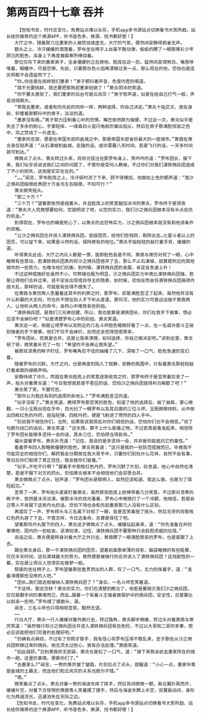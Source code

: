 # 第两百四十七章 吞并
        【告知书友，时代在变化，免费站点难以长存，手机app多书源站点切换看书大势所趋，站长给你推荐的这个换源APP，听书音色多、换源、找书都好使！】
       大厅之中，随着那几位墨家的人被焚烧成虚无，大厅的气氛，骤然间安静得鸦雀无声。
       额头之上，冷汗缓缓的滴落着，罗布坐在椅子上丝毫不敢动弹，偷偷的瞟了一眼那黑衫少年阴沉的脸色，浑身上下再度被森寒所缭绕着。
       那位仅存下来的墨家男子，全身僵硬的立在原地，脸庞在这一刻，猛然间变得煞白，嘴唇哆嗦着，眼瞳中，尽是恐惧，先前，只要那白色火焰再漂移过来一点，那么现在的他，恐怕也是连灰烬都不会遗留而下了。
       “你…你这是在挑衅我们墨家！”男子颤抖着声音，色里内茬的喝道。
       “我不光要挑衅，我还要把那狗屁墨家给砸了！”萧炎阴冷的笑道。
       “你不要太嚣张了，我们墨家的后台可是云岚宗！”男子怒声道，似是在给自己打气一般，声音说得颇大。
       “带我去墨家，或者和你先前的同伴一样，两种选择，你自己决定。”萧炎十指交叉，放在身前，斜瞥着那颤抖中的男子，淡淡的道。
       “墨家没有叛…”男子努力压制着心中的恐惧，嘴巴依然颇为强硬，不过这一次，萧炎似乎是失去了多余的耐心，手掌轻挥，一缕森白火苗闪电般的窜出指尖，然后在男子那满脸惊骇之色中，将之焚烧了一片虚无。
       “墨家的总部，便是在帝国东部的盐城之中，那是帝国东部省份最大的一座城市。”萧鼎在萧炎身后轻声道：“从石漠城到盐城，走路的话，或许需要八天时间，若是飞行的话，一天多时间就可到达。”
       微微点了点头，萧炎转过头来，将目光投注在那罗布身上，笑吟吟的道：“罗布团长，接下来，我们似乎该说说我们之间的问题了，不管你是受何人教唆，不过你们对我们漠铁佣兵团造成了不小的损失，这倒是实实在在的。”
       “……”闻言，罗布脸庞之上，冷汗顿时流了下来，顾不得搽拭，他面如土色的颤声道：“我沙之佣兵团赔偿给贵团十万金币左右赔偿，不知可行？”
       萧炎微笑摇头。
       “那二十万？”
       “三十万？”望着那依然是摇着头，并且脸庞上的笑意越加冰冷的萧炎，罗布终于是哭丧道：“萧炎大人究竟想要如何，您就明说了吧，以您的实力，我们沙之佣兵团根本没有半点反抗的机会。”
       到得现在，罗布也的确是死心了，以萧炎的这恐怖实力，沙之佣兵团根本就没有和他讲条件的资格。
       “让沙之佣兵团合并进入漠铁佣兵团，低级团员，给他们些钱财，剔除出去…七星斗者以上的团员，可以留下来，如果是斗师的话，保持原有的地位。”萧炎手指轻轻的敲打着手背，缓缓的道。
       听得萧炎此话，大厅之内众人都是一愣，旋即脸色各是不同，萧鼎与萧厉对视了一眼，心中略微有些意动，若漠铁佣兵团真的将沙之佣兵团吞并了去，那么不止石漠城，就算是附近的其他城市的一些势力，也难与他们抗衡，到时候，漠铁佣兵团的发展，肯定会急速上升！
       不过这种措施好处虽然不小，可弊端也极为明显，沙之佣兵团实力毕竟比漠铁佣兵团强，若是让得他们合并过来，说不定会出现喧兵夺主的隐患，到时候，恐怕反而会将漠铁佣兵团搞得内部大乱，那样的话，可就是有些得不偿失了。
       在萧鼎与萧厉两人思量着这其中的利弊之时，那罗布，却是满脸苦涩了起来，虽然他并没有什么称霸的大志向，可也并不想在别人手下听从差遣，更何况，他的实力可是远远强于萧鼎两人，让他听从两人的命令，自然心中难免有些别扭。
       “漠铁佣兵团，是我们三兄弟创建，所以，我也能算是漠铁团长，你们在我手下做事，想必应该不会掉价吧？”似是清楚罗布心中的别扭，萧炎笑道。
       萧炎这一说，倒是让得罗布以及附近的几名斗师脸色略微好看了一点，在一名或许是斗王级别强者的手下做事，他们不仅不会掉价，反而还会觉得倍感荣幸。
       “罗布团长，究竟是合并，还是让我来清理，如何选择，你自己做决定吧…”说到这里，萧炎顿了顿，微笑着补充了一句：“希望你不会再让我失望…”
       被那双漆黑的眸子盯住，罗布嘴角忍不住的抽搐了几下，深吸了一口气，脸色急速的变幻着。
       随着罗布的沉默，大厅之内，也是再度的陷入了寂静，安静的氛围中，只有着萧炎那轻轻敲打着桌面的细微声响。
       安静持续了许久，而就在萧炎脸庞上的笑意逐渐收敛之时，那罗布终于是苦笑着叹息了一声，抬头对着萧炎道：“今日我想我若是不答应的话，恐怕沙之佣兵团就得利马解散了吧？”
       萧炎笑了笑，不置可否。
       “那你认为我还有别的选择的余地么？”罗布满脸苦涩的道。
       “似乎没有了…”萧炎笑道，瞧得罗布那苦笑的脸色，知道了他的选择后，耸了耸肩，掌心微翻，一只小玉瓶出现在手中，目光扫了一眼罗布以及其后面的三位斗师，玉瓶微微倾斜，从中倒出四枚红色的丹药，屈指轻弹，四枚丹药，便是飞射进了愕然的四人手中。
       “别说我不相信你们，当然，如果我说我现在对你们相信的话，恐怕你们也不会相信…”说了句颇为绕口的话后，萧炎笑道：“这东西，算不上什么剧毒之物，不过若真是毒发起来，相信除了罗布团长能够多坚持一会的话，其余三位，恐怕得当场毙命…”
       偏头望着罗布，萧炎补充道：“记住，我说的是多坚持一会，并非是你能抵抗它的毒性。”
       看着罗布四人那略微僵硬的脸色，萧炎笑着道：“这只是我的一些防范措施而已，毕竟我不可能完全的相信你们，解药我会分期放在我大哥手中，只要你们别玩什么花样，自然不会有事，等日后你们取得了真正信任，我会替你们驱毒。”
       “似乎…不吃不行啊？”握着手中那枚红色丹药，罗布沉默了片刻，叹息道，他心中自然也清楚，若是不服下对方的药丸，恐怕萧炎根本不会相信他们会甘愿合并。
       萧炎微微点了点头，轻声道：“罗布团长是聪明人，自然应该知道，我这么做，也是为了保险起见。”
       苦笑了一声，罗布抬头紧紧盯着萧炎，虽然那张脸庞上依稀带着几分笑意，不过那对漆黑的眸子中，依然是冰凉淡漠，被那冰冷的目光看着，罗布心中微微打了一个冷颤，他相信，若是自己等人不肯服下这枚丹丸的话，恐怕下场也会和先前墨家那几人没有什么区别。
       再度叹了一声，罗布转头与三名属下对视了一眼，皆是苦笑着摇了摇头，然后无奈的将那枚红色药丸吞了下去，不管怎样，今日这条命，总算是保住了吧。
       望着那将丹丸服下的四人，萧炎这才微微点了点头，缓缓站起身来，道：“你先准备合并的事情吧，团内的一些蛀虫，该清则清，记住，漠铁佣兵团不要那种只会狐假虎威的垃圾。”
       说话之后，萧炎便是转身对着大厅之外行去，萧鼎瞟了一眼满脸颓丧的罗布，也是紧跟了上去。
       跟在萧炎身后，那一干漠铁佣兵团的团员，望着前面那单薄的背影，脑袋略微的有些眩晕，仅仅半天时间，这石漠城最大的势力，竟然便是被强行的合并进入了漠铁佣兵团？这戏剧性的一幕，实在是让得众人觉得实在做梦一般。
       颓废的坐在椅子上，罗布望着那些鱼贯而出的人群，叹了一口气，无力的挥着手，道：“准备清理那些没用的人吧。”
       “团长…我们就这般被纳入漠铁佣兵团了？”身后，一名斗师苦笑着道。
       “不这样，那还怎样？萧炎的实力，你们也清楚的瞧见了，他若是要毁灭我们沙之佣兵团，仅仅是翻手间的事情而已，而且…跟着一个有着斗王强者做保护伞的佣兵团，安全性，总是要比以前高一些吧。”罗布揉了揉额头，道。
       闻言，三名斗师也只得相视苦笑，黯然无语。
       ……
       行出大厅，萧炎一行人缓缓对着外面行去，转过路角，萧炎脚步微缓，转过头对着萧鼎与萧厉笑道：“虽然强行将沙之佣兵团合并进入漠铁佣兵团有些危险，不过以大哥和二哥的本事，想必应该能把他们完善的处理好吧。”
       “的确有点麻烦，不过有了你刚才那手，我有信心将罗布压得不敢乱来，至于那些从沙之佣兵团转移过来的佣兵，倒无须太过担心，我有办法处理。”萧鼎笑道。
       “如此就好。”见到萧鼎并无犹疑，萧炎也是松了一口气，道：“接下来我会前去墨家所在的城市一趟，这里的事情，便靠你们了。”
       “去墨家么?”闻言，一旁的萧厉皱了皱眉，片刻后点了点头，提醒道：“小心一点，墨家毕竟是盐城的土霸主，而且他们和云岚宗的关系也颇为不错。”
       “嗯。”
       微笑着点了点头，萧炎对着一旁的海波东挥了挥手，然后背间微微一颤，紫云翼扑扇而开，缓缓升空，对着下方惊愕的萧鼎等人笑着摆了摆手，然后与海波东腾上半空，双翼振动间，身形化为两道流光，迅速消失在天际之边。
       【告知书友，时代在变化，免费站点难以长存，手机app多书源站点切换看书大势所趋，站长给你推荐的这个换源APP，听书音色多、换源、找书都好使！】